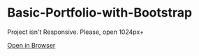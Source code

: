 # Basic-Portfolio-with-Bootstrap

Project isn't Responsive. Please, open 1024px+

[Open in Browser](https://mrdahmadov1.github.io/Basic-Portfolio-with-Bootstrap/)